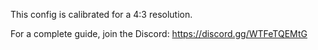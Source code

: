 This config is calibrated for a 4:3 resolution.

For a complete guide, join the Discord: https://discord.gg/WTFeTQEMtG
